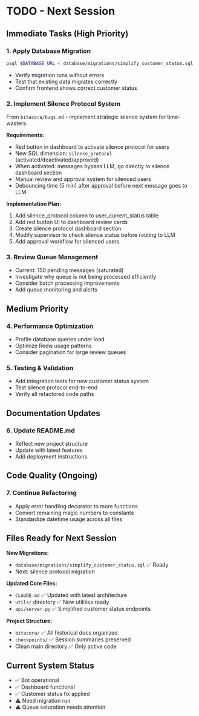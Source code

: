 # TODO - Next Session

## Immediate Tasks (High Priority)

### 1. Apply Database Migration
```bash
psql $DATABASE_URL < database/migrations/simplify_customer_status.sql
```
- Verify migration runs without errors
- Test that existing data migrates correctly
- Confirm frontend shows correct customer status

### 2. Implement Silence Protocol System
From `bitacora/bugs.md` - implement strategic silence system for time-wasters:

**Requirements:**
- Red button in dashboard to activate silence protocol for users
- New SQL dimension: `silence_protocol` (activated/deactivated/approved)
- When activated: messages bypass LLM, go directly to silence dashboard section
- Manual review and approval system for silenced users
- Debouncing time (5 min) after approval before next message goes to LLM

**Implementation Plan:**
1. Add silence_protocol column to user_current_status table
2. Add red button UI to dashboard review cards
3. Create silence protocol dashboard section
4. Modify supervisor to check silence status before routing to LLM
5. Add approval workflow for silenced users

### 3. Review Queue Management
- Current: 150 pending messages (saturated)
- Investigate why queue is not being processed efficiently
- Consider batch processing improvements
- Add queue monitoring and alerts

## Medium Priority

### 4. Performance Optimization
- Profile database queries under load
- Optimize Redis usage patterns
- Consider pagination for large review queues

### 5. Testing & Validation
- Add integration tests for new customer status system
- Test silence protocol end-to-end
- Verify all refactored code paths

## Documentation Updates

### 6. Update README.md
- Reflect new project structure
- Update with latest features
- Add deployment instructions

## Code Quality (Ongoing)

### 7. Continue Refactoring
- Apply error handling decorator to more functions
- Convert remaining magic numbers to constants
- Standardize datetime usage across all files

## Files Ready for Next Session

**New Migrations:**
- `database/migrations/simplify_customer_status.sql` ✅ Ready
- Next: silence protocol migration

**Updated Core Files:**
- `CLAUDE.md` ✅ Updated with latest architecture
- `utils/` directory ✅ New utilities ready
- `api/server.py` ✅ Simplified customer status endpoints

**Project Structure:**
- `bitacora/` ✅ All historical docs organized
- `checkpoints/` ✅ Session summaries preserved
- Clean main directory ✅ Only active code

## Current System Status
- ✅ Bot operational
- ✅ Dashboard functional
- ✅ Customer status fix applied
- ⚠️ Need migration run
- ⚠️ Queue saturation needs attention
